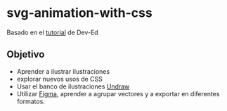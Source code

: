 # svg-animation-with-css

Basado en el [tutorial](https://www.youtube.com/watch?v=gWai7fYp9PY) de Dev-Ed

## Objetivo

- Aprender a ilustrar ilustraciones
- explorar nuevos usos de CSS
- Usar el banco de ilustraciones [Undraw](https://undraw.co/illustrations)
- Utilizar [Figma](https://www.figma.com), aprender a agrupar vectores y a exportar en diferentes formatos.
